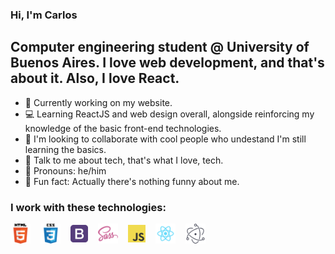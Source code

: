 ### Hi, I'm Carlos

## Computer engineering student @ University of Buenos Aires. I love web development, and that's about it. Also, I love React.

- 🚧 Currently working on my website.
- 💻 Learning ReactJS and web design overall, alongside reinforcing my knowledge of the basic front-end technologies.
- 🧠 I'm looking to collaborate with cool people who undestand I'm still learning the basics.
- 💾 Talk to me about tech, that's what I love, tech.
- 👨 Pronouns: he/him
- 🤬 Fun fact: Actually there's nothing funny about me.

### I work with these technologies:

<div style='display: flex; align-items:center'>
<img align='left' alt='HTML' width='32px' src='https://raw.githubusercontent.com/github/explore/80688e429a7d4ef2fca1e82350fe8e3517d3494d/topics/html/html.png' style='float: left; margin-right: 16px; cursor:text'>

<img align='left' alt='CSS' width='32px' src='https://raw.githubusercontent.com/github/explore/80688e429a7d4ef2fca1e82350fe8e3517d3494d/topics/css/css.png' style='float: left; margin-right: 16px; cursor:text'>

<img align='left' alt='Bootstrap' width='28px' height='28px' src='https://raw.githubusercontent.com/github/explore/80688e429a7d4ef2fca1e82350fe8e3517d3494d/topics/bootstrap/bootstrap.png' style='float: left; margin-right: 16px; cursor:text'>

<img align='left' alt='SASS' width='32px' src='https://raw.githubusercontent.com/github/explore/80688e429a7d4ef2fca1e82350fe8e3517d3494d/topics/sass/sass.png' style='float: left; margin-right: 16px; cursor:text'>

<img align='left' alt='JavaScript' width='28px' height='28px' src='https://raw.githubusercontent.com/github/explore/80688e429a7d4ef2fca1e82350fe8e3517d3494d/topics/javascript/javascript.png' style='float: left; margin-right: 16px; cursor:text'>

<img align='left' alt='React' width='32px' src='https://raw.githubusercontent.com/github/explore/80688e429a7d4ef2fca1e82350fe8e3517d3494d/topics/react/react.png' style='float: left; margin-right: 16px; cursor:text'>

<img align='left' alt='Electron' width='32px' src='https://raw.githubusercontent.com/github/explore/80688e429a7d4ef2fca1e82350fe8e3517d3494d/topics/electron/electron.png' style='float: left; margin-right: 16px; cursor:text'>
</div>
